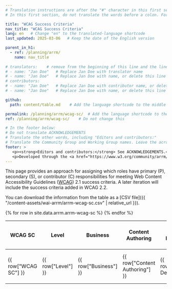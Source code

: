 ```yaml
---
# Translation instructions are after the "#" character in this first section. They are comments that do not show up in the web page. You do not need to translate the instructions after #.
# In this first section, do not translate the words before a colon. For example, do not translate "title:". Do translate the text after "title:".

title: "WCAG Success Criteria"
nav_title: "WCAG Success Criteria"
lang: en   # Change "en" to the translated-language shortcode
last_updated: 2025-03-06   # Keep the date of the English version

parent_in_h1:
  - ref: /planning/arrm/
    name: nav_title
    
# translators:    # remove from the beginning of this line and the lines below: "# " (the hash sign and the space)
# - name: "Jan Doe"   # Replace Jan Doe with translator name
# - name: "Jan Doe"   # Replace Jan Doe with name, or delete this line if not multiple translators
# contributors:
# - name: "Jan Doe"   # Replace Jan Doe with contributor name, or delete this line if none
# - name: "Jan Doe"   # Replace Jan Doe with name, or delete this line if not multiple contributors

github:
  path: content/table.md    # Add the language shortcode to the middle of the filename, for example: content/index.fr.md

permalink: /planning/arrm/wcag-sc/  # Add the language shortcode to the end, with no slash at the end. For example /path/to/file/fr
ref: /planning/arrm/wcag-sc/    # Do not change this

# In the footer below:
# Do not translate ACKNOWLEDGEMENTS
# Translate the other words, including "Editors and contributors:"
# Translate the Community Group and Working Group names. Leave the acronyms in English.
footer: >
   <p><strong>Editors and contributors:</strong> See ACKNOWLEDGEMENTS.</p>
   <p>Developed through the <a href="https://www.w3.org/community/arrm/">Accessibility Roles and Responsibilities Mapping (ARRM) Community Group</a> at W3C. Initially developed with the Accessibility Education and Outreach Working Group (<a href="https://www.w3.org/WAI/about/groups/eowg/">EOWG</a>).</p>
---
```


This page provides an approach for assigning which roles have primary (P), secondary (S), or contributor (C) responsibilities for meeting Web Content Accessibility Guidelines ([WCAG](/standards-guidelines/wcag/)) 2.1 success criteria. A later iteration will include the success criteria added in WCAG 2.2.

You can download the information from the table as a [CSV file]({{ "/content-assets/wai-arrm/arrm-wcag-sc.csv" | relative_url }}).

<table>
  <thead>
    <tr>
      <!-- Only include specific columns in the header - exclude: Starter List -->
      <th>WCAG SC</th>
      <th>Level</th>
      <th>Business</th>
      <th>Content Authoring</th>
      <th>Visual Design</th>
      <th>User Experience (UX) Design</th>
      <th>Front-End Development</th>
    </tr>
  </thead>
  <tbody>
    {% for row in site.data.arrm.arrm-wcag-sc %}
        <tr>
          <td>{{ row["WCAG SC"] }}</td>
          <td>{{ row["Level"] }}</td>
          <td>{{ row["Business"] }}</td>
          <td>{{ row["Content Authoring"] }}</td>
          <td>{{ row["Visual Design"] }}</td>
          <td>{{ row["User Experience (UX) Design"] }}</td>
          <td>{{ row["Front-End Development"] }}</td>
        </tr>
    {% endfor %}
  </tbody>
</table>



